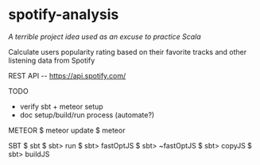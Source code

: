 # spotify-analysis

*A terrible project idea used as an excuse to practice Scala*

Calculate users popularity rating based on their favorite tracks and other listening data from Spotify

REST API -- https://api.spotify.com/

TODO
- verify sbt + meteor setup
- doc setup/build/run process (automate?)

METEOR
$ meteor update
$ meteor

SBT
$ sbt
$ sbt> run
$ sbt> fastOptJS
$ sbt> ~fastOptJS
$ sbt> copyJS
$ sbt> buildJS
